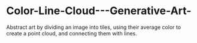 # Color-Line-Cloud---Generative-Art-
Abstract art by dividing an image into tiles, using their average color to create a point cloud, and connecting them with lines. 
